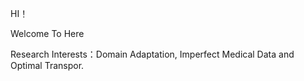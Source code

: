

 HI！   
 
 Welcome To Here
 

 
Research Interests：Domain Adaptation, Imperfect Medical Data and Optimal Transpor.


